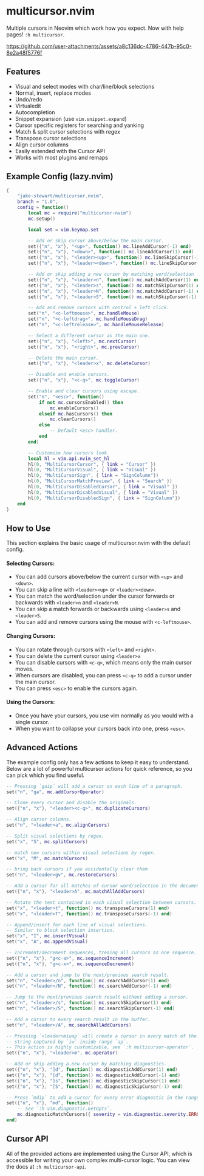 # multicursor.nvim

Multiple cursors in Neovim which work how you expect.
Now with help pages! `:h multicursor`.

https://github.com/user-attachments/assets/a8c136dc-4786-447b-95c0-8e2a48f5776f

## Features

- Visual and select modes with char/line/block selections
- Normal, insert, replace modes
- Undo/redo
- Virtualedit
- Autocompletion
- Snippet expansion (use `vim.snippet.expand`)
- Cursor specific registers for searching and yanking
- Match & split cursor selections with regex
- Transpose cursor selections
- Align cursor columns
- Easily extended with the Cursor API
- Works with most plugins and remaps

## Example Config (lazy.nvim)

```lua
{
    "jake-stewart/multicursor.nvim",
    branch = "1.0",
    config = function()
        local mc = require("multicursor-nvim")
        mc.setup()

        local set = vim.keymap.set

        -- Add or skip cursor above/below the main cursor.
        set({"n", "x"}, "<up>", function() mc.lineAddCursor(-1) end)
        set({"n", "x"}, "<down>", function() mc.lineAddCursor(1) end)
        set({"n", "x"}, "<leader><up>", function() mc.lineSkipCursor(-1) end)
        set({"n", "x"}, "<leader><down>", function() mc.lineSkipCursor(1) end)

        -- Add or skip adding a new cursor by matching word/selection
        set({"n", "x"}, "<leader>n", function() mc.matchAddCursor(1) end)
        set({"n", "x"}, "<leader>s", function() mc.matchSkipCursor(1) end)
        set({"n", "x"}, "<leader>N", function() mc.matchAddCursor(-1) end)
        set({"n", "x"}, "<leader>S", function() mc.matchSkipCursor(-1) end)

        -- Add and remove cursors with control + left click.
        set("n", "<c-leftmouse>", mc.handleMouse)
        set("n", "<c-leftdrag>", mc.handleMouseDrag)
        set("n", "<c-leftrelease>", mc.handleMouseRelease)

        -- Select a different cursor as the main one.
        set({"n", "x"}, "<left>", mc.nextCursor)
        set({"n", "x"}, "<right>", mc.prevCursor)

        -- Delete the main cursor.
        set({"n", "x"}, "<leader>x", mc.deleteCursor)

        -- Disable and enable cursors.
        set({"n", "x"}, "<c-q>", mc.toggleCursor)

        -- Enable and clear cursors using escape.
        set("n", "<esc>", function()
            if not mc.cursorsEnabled() then
                mc.enableCursors()
            elseif mc.hasCursors() then
                mc.clearCursors()
            else
                -- Default <esc> handler.
            end
        end)

        -- Customize how cursors look.
        local hl = vim.api.nvim_set_hl
        hl(0, "MultiCursorCursor", { link = "Cursor" })
        hl(0, "MultiCursorVisual", { link = "Visual" })
        hl(0, "MultiCursorSign", { link = "SignColumn"})
        hl(0, "MultiCursorMatchPreview", { link = "Search" })
        hl(0, "MultiCursorDisabledCursor", { link = "Visual" })
        hl(0, "MultiCursorDisabledVisual", { link = "Visual" })
        hl(0, "MultiCursorDisabledSign", { link = "SignColumn"})
    end
}
```

## How to Use
This section explains the basic usage of multicursor.nvim with
the default config.

#### Selecting Cursors:
- You can add cursors above/below the current cursor with `<up>` and `<down>`.
- You can skip a line with `<leader><up>` or `<leader><down>`.
- You can match the word/selection under the cursor forwards or backwards with
  `<leader>n` and `<leader>N`.
- You can skip a match forwards or backwards using `<leader>s` and
  `<leader>S`.
- You can add and remove cursors using the mouse with `<c-leftmouse>`.

#### Changing Cursors:
- You can rotate through cursors with `<left>` and `<right>`.
- You can delete the current cursor using `<leader>x`
- You can disable cursors with `<c-q>`, which means only the main cursor
  moves.
- When cursors are disabled, you can press `<c-q>` to add a cursor under the
  main cursor.
- You can press `<esc>` to enable the cursors again.

#### Using the Cursors:
- Once you have your cursors, you use vim normally as you would with a single
  cursor.
- When you want to collapse your cursors back into one, press `<esc>`.

## Advanced Actions
The example config only has a few actions to keep it easy to understand.
Below are a lot of powerful multicursor actions for quick reference, so
you can pick which you find useful.

```lua
-- Pressing `gaip` will add a cursor on each line of a paragraph.
set("n", "ga", mc.addCursorOperator)

-- Clone every cursor and disable the originals.
set({"n", "x"}, "<leader><c-q>", mc.duplicateCursors)

-- Align cursor columns.
set("n", "<leader>a", mc.alignCursors)

-- Split visual selections by regex.
set("x", "S", mc.splitCursors)

-- match new cursors within visual selections by regex.
set("x", "M", mc.matchCursors)

-- bring back cursors if you accidentally clear them
set("n", "<leader>gv", mc.restoreCursors)

-- Add a cursor for all matches of cursor word/selection in the document.
set({"n", "x"}, "<leader>A", mc.matchAllAddCursors)

-- Rotate the text contained in each visual selection between cursors.
set("x", "<leader>t", function() mc.transposeCursors(1) end)
set("x", "<leader>T", function() mc.transposeCursors(-1) end)

-- Append/insert for each line of visual selections.
-- Similar to block selection insertion.
set("x", "I", mc.insertVisual)
set("x", "A", mc.appendVisual)

-- Increment/decrement sequences, treaing all cursors as one sequence.
set({"n", "x"}, "g<c-a>", mc.sequenceIncrement)
set({"n", "x"}, "g<c-x>", mc.sequenceDecrement)

-- Add a cursor and jump to the next/previous search result.
set("n", "<leader>/n", function() mc.searchAddCursor(1) end)
set("n", "<leader>/N", function() mc.searchAddCursor(-1) end)

-- Jump to the next/previous search result without adding a cursor.
set("n", "<leader>/s", function() mc.searchSkipCursor(1) end)
set("n", "<leader>/S", function() mc.searchSkipCursor(-1) end)

-- Add a cursor to every search result in the buffer.
set("n", "<leader>/A", mc.searchAllAddCursors)

-- Pressing `<leader>miwap` will create a cursor in every match of the
-- string captured by `iw` inside range `ap`.
-- This action is highly customizable, see `:h multicursor-operator`.
set({"n", "x"}, "<leader>m", mc.operator)

-- Add or skip adding a new cursor by matching diagnostics.
set({"n", "x"}, "]d", function() mc.diagnosticAddCursor(1) end)
set({"n", "x"}, "[d", function() mc.diagnosticAddCursor(-1) end)
set({"n", "x"}, "]s", function() mc.diagnosticSkipCursor(1) end)
set({"n", "x"}, "[S", function() mc.diagnosticSkipCursor(-1) end)

-- Press `mdip` to add a cursor for every error diagnostic in the range `ip`.
set({"n", "x"}, "md", function()
    -- See `:h vim.diagnostic.GetOpts`.
    mc.diagnosticMatchCursors({ severity = vim.diagnostic.severity.ERROR })
end)
```

## Cursor API
All of the provided actions are implemented using the Cursor API, which is
accessible for writing your own complex multi-cursor logic. You can view
the docs at `:h multicursor-api`.
